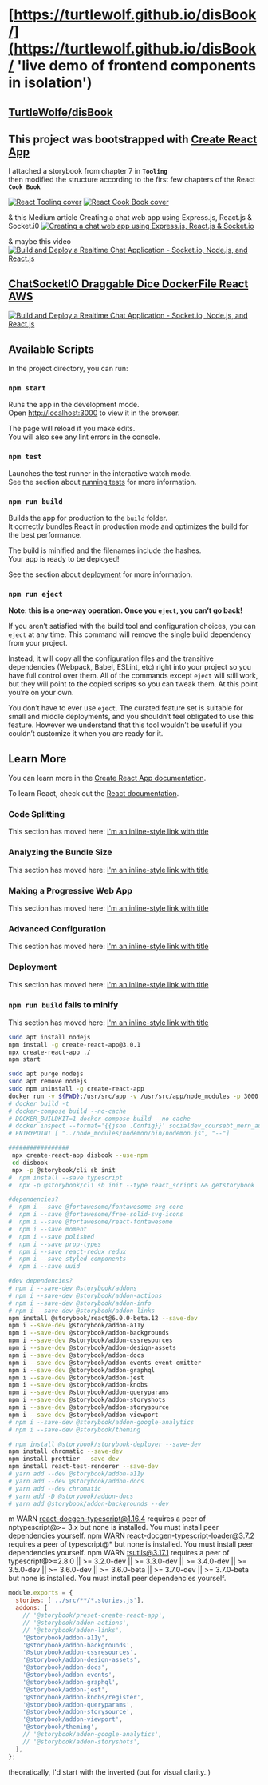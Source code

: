 # [https://turtlewolf.github.io/disBook/](https://turtlewolf.github.io/disBook/ 'live demo of frontend components in isolation')

## [TurtleWolfe/disBook](https://github.com/TurtleWolf/disBook 'code repo')

## This project was bootstrapped with [Create React App](https://github.com/facebook/create-react-app)

I attached a storybook from chapter 7 in **`Tooling`**  
then modified the structure according to the first few chapters of the React **`Cook Book`**

[![React Tooling cover](/ReferenceNotes/Images/ReactTooling.png 'React 16 Tooling covers the most important tools, utilities, and libraries that every React developer needs to know — in detail. By Adam Boduch, April 2018')](https://subscription.packtpub.com/book/web_development/9781788835015 'By Carlos Santana Roldán August 2018c')
[![React Cook Book cover](https://raw.githubusercontent.com/TurtleWolf/react_scaffolding/master/ReactCookBook.png 'React Cook Book By Carlos Santana Roldán August 2018')](https://subscription.packtpub.com/book/web-development/9781783980727 'By Carlos Santana Roldán August 2018c')

& this Medium article Creating a chat web app using Express.js, React.js & Socket.i0
[![Creating a chat web app using Express.js, React.js & Socket.io](/ReferenceNotes/Images/antonio-article.png 'Creating a chat web app using Express.js, React.js & Socket.i')](https://medium.com/signature-networks/creating-a-chat-web-app-using-express-js-react-js-socket-io-1b01100a8ea5 'Antonio Erdeljac')

& maybe this video  
[![Build and Deploy a Realtime Chat Application - Socket.io, Node.js, and React.js](/ReferenceNotes/Images/mastery-video.png 'Build and Deploy a Realtime Chat Application - Socket.io, Node.js, and React.js')](https://youtu.be/ZwFA3YMfkoc ' JavaScript Mastery')

## [ChatSocketIO Draggable Dice DockerFile React AWS](http://ec2-52-87-220-90.compute-1.amazonaws.com/ 'Chattain Ship & Crew')

[![Build and Deploy a Realtime Chat Application - Socket.io, Node.js, and React.js](/ReferenceNotes/Images/mastery-video.png 'Chattain Ship & Crew')](http://ec2-52-87-220-90.compute-1.amazonaws.com ' TurtleWolfe.com')

## Available Scripts

In the project directory, you can run:

### `npm start`

Runs the app in the development mode.  
Open [http://localhost:3000](http://localhost:3000) to view it in the browser.

The page will reload if you make edits.  
You will also see any lint errors in the console.

### `npm test`

Launches the test runner in the interactive watch mode.  
See the section about [running tests](https://facebook.github.io/create-react-app/docs/running-tests) for more information.

### `npm run build`

Builds the app for production to the `build` folder.  
It correctly bundles React in production mode and optimizes the build for the best performance.

The build is minified and the filenames include the hashes.  
Your app is ready to be deployed!

See the section about [deployment](https://facebook.github.io/create-react-app/docs/deployment) for more information.

### `npm run eject`

**Note: this is a one-way operation. Once you `eject`, you can’t go back!**

If you aren’t satisfied with the build tool and configuration choices, you can `eject` at any time. This command will remove the single build dependency from your project.

Instead, it will copy all the configuration files and the transitive dependencies (Webpack, Babel, ESLint, etc) right into your project so you have full control over them. All of the commands except `eject` will still work, but they will point to the copied scripts so you can tweak them. At this point you’re on your own.

You don’t have to ever use `eject`. The curated feature set is suitable for small and middle deployments, and you shouldn’t feel obligated to use this feature. However we understand that this tool wouldn’t be useful if you couldn’t customize it when you are ready for it.

## Learn More

You can learn more in the [Create React App documentation](https://facebook.github.io/create-react-app/docs/getting-started).

To learn React, check out the [React documentation](https://reactjs.org/).

### Code Splitting

This section has moved here: [I'm an inline-style link with title](https://facebook.github.io/create-react-app/docs/code-splitting "Google's Homepage")

### Analyzing the Bundle Size

This section has moved here: [I'm an inline-style link with title](https://facebook.github.io/create-react-app/docs/analyzing-the-bundle-size "Google's Homepage")

### Making a Progressive Web App

This section has moved here: [I'm an inline-style link with title](https://facebook.github.io/create-react-app/docs/making-a-progressive-web-app "Google's Homepage")

### Advanced Configuration

This section has moved here: [I'm an inline-style link with title](https://facebook.github.io/create-react-app/docs/advanced-configuration "Google's Homepage")

### Deployment

This section has moved here: [I'm an inline-style link with title](https://facebook.github.io/create-react-app/docs/deployment "Google's Homepage")

### `npm run build` fails to minify

This section has moved here: [I'm an inline-style link with title](https://facebook.github.io/create-react-app/docs/troubleshooting#npm-run-build-fails-to-minify "Google's Homepage")

```bash
sudo apt install nodejs
npm install -g create-react-app@3.0.1
npx create-react-app ./
npm start
```

```bash
sudo apt purge nodejs
sudo apt remove nodejs
sudo npm uninstall -g create-react-app
docker run -v ${PWD}:/usr/src/app -v /usr/src/app/node_modules -p 3000:3000 --rm react_scaffolding:dev
# docker build -t
# docker-compose build --no-cache
# DOCKER_BUILDKIT=1 docker-compose build --no-cache
# docker inspect --format='{{json .Config}}' socialdev_coursebt_mern_auth_1 | jq
# ENTRYPOINT [ "../node_modules/nodemon/bin/nodemon.js", "--"]
```

```bash
#################
 npx create-react-app disbook --use-npm
 cd disbook
 npx -p @storybook/cli sb init
#  npm install --save typescript
#  npx -p @storybook/cli sb init --type react_scripts && getstorybook

#dependencies?
#  npm i --save @fortawesome/fontawesome-svg-core
#  npm i --save @fortawesome/free-solid-svg-icons
#  npm i --save @fortawesome/react-fontawesome
#  npm i --save moment
#  npm i --save polished
#  npm i --save prop-types
#  npm i --save react-redux redux
#  npm i --save styled-components
#  npm i --save uuid

#dev dependencies?
# npm i --save-dev @storybook/addons
# npm i --save-dev @storybook/addon-actions
# npm i --save-dev @storybook/addon-info
# npm i --save-dev @storybook/addon-links
npm install @storybook/react@6.0.0-beta.12 --save-dev
npm i --save-dev @storybook/addon-a11y
npm i --save-dev @storybook/addon-backgrounds
npm i --save-dev @storybook/addon-cssresources
npm i --save-dev @storybook/addon-design-assets
npm i --save-dev @storybook/addon-docs
npm i --save-dev @storybook/addon-events event-emitter
npm i --save-dev @storybook/addon-graphql
npm i --save-dev @storybook/addon-jest
npm i --save-dev @storybook/addon-knobs
npm i --save-dev @storybook/addon-queryparams
npm i --save-dev @storybook/addon-storyshots
npm i --save-dev @storybook/addon-storysource
npm i --save-dev @storybook/addon-viewport
# npm i --save-dev @storybook/addon-google-analytics
# npm i --save-dev @storybook/theming

# npm install @storybook/storybook-deployer --save-dev
npm install chromatic --save-dev
npm install prettier --save-dev
npm install react-test-renderer --save-dev
# yarn add --dev @storybook/addon-a11y
# yarn add --dev @storybook/addon-docs
# yarn add --dev chromatic
# yarn add -D @storybook/addon-docs
# yarn add @storybook/addon-backgrounds --dev
```

m WARN react-docgen-typescript@1.16.4 requires a peer of nptypescript@>= 3.x but none is installed. You must install peer dependencies yourself.
npm WARN react-docgen-typescript-loader@3.7.2 requires a peer of typescript@\* but none is installed. You must install peer dependencies yourself.
npm WARN tsutils@3.17.1 requires a peer of typescript@>=2.8.0 || >= 3.2.0-dev || >= 3.3.0-dev || >= 3.4.0-dev || >= 3.5.0-dev || >= 3.6.0-dev || >= 3.6.0-beta || >= 3.7.0-dev || >= 3.7.0-beta but none is installed. You must install peer dependencies yourself.

```javascript
module.exports = {
  stories: ['../src/**/*.stories.js'],
  addons: [
    // '@storybook/preset-create-react-app',
    // '@storybook/addon-actions',
    // '@storybook/addon-links',
    '@storybook/addon-a11y',
    '@storybook/addon-backgrounds',
    '@storybook/addon-cssresources',
    '@storybook/addon-design-assets',
    '@storybook/addon-docs',
    '@storybook/addon-events',
    '@storybook/addon-graphql',
    '@storybook/addon-jest',
    '@storybook/addon-knobs/register',
    '@storybook/addon-queryparams',
    '@storybook/addon-storysource',
    '@storybook/addon-viewport',
    '@storybook/theming',
    // '@storybook/addon-google-analytics',
    // '@storybook/addon-storyshots',
  ],
};
```

theoratically, I'd start with the inverted (but for visual clarity..)

